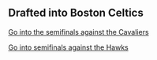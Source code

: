 ## Drafted into Boston Celtics

[Go into the semifinals against the Cavaliers]()

[Go into semifinals against the Hawks]()
